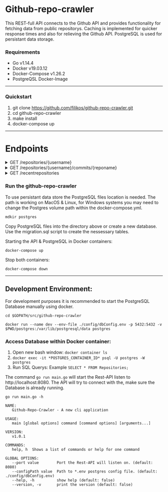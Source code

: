 # Github-repo-crawler

This REST-full API connects to the Github API and provides functionality for fetching data from public repositorys. Caching is implemented for quicker response times and also for relieving the Github API. PostgreSQL is used for persistant data storage.

### Requirements

- Go v1.14.4
- Docker v19.03.12
- Docker-Compose v1.26.2
- PostgreQSL Docker-Image

---

### Quickstart 
1. git clone https://github.com/filikos/github-repo-crawler.git
2. cd github-repo-crawler
3. make install
4. docker-compose up

---

# Endpoints

<details><summary>GET /repositories/{username}</summary>
<p>

#### Description:

Returns list of public repositories from user.

#### Parameters:

Content-Type: **application/json**<br/>
path: {username} \*required

##### Example Response Body:

```json
["project1", "project3", "project3"]
```

##### Responses:

200 OK<br/>
400 Bad Request<br/>
404 Not Found

</p>
</details>

<details><summary>GET /repositories/{username}/commits/{reponame}</summary>
<p>

#### Description:

Returns list of up to 20 commits related to the username and name of the repository. Results can be filtered by commit message when passing a search keyword as query parameter.

#### Parameters:

Content-Type: **application/json** <br/>
path: {username} \*required <br/>
path: {reponame} \*required <br/>
query: {search} optional

##### Example Response Body:

```json
[
  {
    "author": {
      "date": "2019-10-08T01:27:22Z",
      "email": "test@gmail.com",
      "name": "test test"
    },
    "comment_count": 0,
    "committer": {
      "date": "2019-10-08T01:27:22Z",
      "email": "test@github.com",
      "name": "GitHub"
    },
    "message": "Merge pull request #110 from test/patch-1\n\nHandle anchors in multiline mode",
    "tree": {
      "sha": "3723ec4f47f5f4fccdd9e53dcdd8b0739f1231f4",
      "url": "https://api.github.com/repos/test/test/git/trees/3723ec4f47f5f4fccdd9e53dcdd8b0739f1231f4"
    },
    "url": "https://api.github.com/repos/test/test/git/commits/41d6eabad7b055a83923150efd5518813831c9a5",
    "verification": {
      "payload": "tree 3723ec4f47f5f4fccdd9e53dcdd8b0739f1231f4\nparent 78bb627792fc8a5253baa9cd9d8160533b16fd85\nparent eab427817c819676cedf2d8998f571a10a8a703e\nauthor Brian Gesiak <test@gmail.com> 1570498042 -0400\ncommitter GitHub <noreply@github.com> 1570498042 -0400\n\nMerge pull request #110 from test/patch-1\n\nHandle anchors in multiline mode",
      "reason": "valid",
      "signature": "-----BEGIN PGP SIGNATURE-----\n\nwsBcBAABCAAQBQJdm+X6CRBK7hj4Ov3rIwAAdHIIAEhvV8HKAECVK+rMApAePuzi\n7HWbOf1EVZ+Tu1jKVI9klEQB5yJBeRng7RhORKM820MUqDkRsnohSjTBVZO/Qk0+\nWGlICe5qEoUVg4DkRX+Gr76qvtE1qkaOD1nE7N6yGnRVcJuilb1cLKMD9p2zoE1N\nWjsngJy2S3HiNwkhtEn/qKtuFFcDYymrlj2aOC3lLLbzUPRmgK1NocrciYu698va\n28Wf5AoYI6Sv7I/ep8SBFrOySiSBTqVyHE4rnVRElTI36MTbSptMAsKAo3CyyfUX\nUWqneG0Vz599zpyjSZOp/znMJE2Nfhtyto0bnXWWBazhWqAaCAdnrg0Ul1K4X80=\n=1Xbc\n-----END PGP SIGNATURE-----\n",
      "verified": true
    }
  }
]
```

##### Responses:

200 OK<br/>
400 Bad Request<br/>
404 Not Found

</p>
</details>

<details><summary>GET /recentrepositories</summary>
<p>

#### Description:

Returns list of the 20 recently requested repositories.

#### Parameters:

Content-Type: **application/json**<br/>

##### Example Response Body:

```json
[
  {
    "id": "172581071",
    "username": "username",
    "name": "repositoryName"
  }
]
```

##### Responses:

200 OK

</p>
</details>

### Run the github-repo-crawler

To use persistant data store the PostgreSQL files location is needed. The path is working on MacOS & Linux, for Windows systems you may need to change the Postgres volume path within the docker-compose.yml.

```
mdkir postgres
```

Copy PostgreSQL files into the directory above or create a new database. Use the migration.sql script to create the nessessary tables.

Starting the API & PostgreSQL in Docker containers:

```
docker-compose up
```

Stop both containers:

```
docker-compose down
```

---

## Development Environment:

For development purposes it is recommended to start the PostgreSQL Database manually using docker.

```
cd $GOPATH/src/github-repo-crawler

docker run --name dev --env-file ./config/dbConfig.env -p 5432:5432 -v $PWD/postgres:/var/lib/postgresql/data postgres
```

### Access Database within Docker container:

1. Open new bash window: `docker container ls`
2. `docker exec -it *POSTGRES_CONTAINER_ID* psql -U postgres -W postgres`
3. Run SQL Querys: Example `SELECT * FROM Repositories;`

The command `go run main.go` will start the Rest-API listen to http://localhost:8080. The API will try to connect with the, make sure the Database is already running.

`go run main.go -h`

```
NAME:
   Github-Repo-Crawler - A new cli application

USAGE:
   main [global options] command [command options] [arguments...]

VERSION:
   v1.0.1

COMMANDS:
   help, h  Shows a list of commands or help for one command

GLOBAL OPTIONS:
   --port value        Port the Rest-API will listen on. (default: 8080)
   --configPath value  Path to *.env postgres config file. (default: ./config/dbConfig.env)
   --help, -h          show help (default: false)
   --version, -v       print the version (default: false)
```
